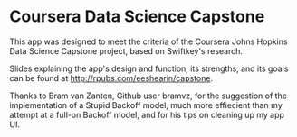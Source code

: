 # Coursera Data Science Capstone

This app was designed to meet the criteria of the Coursera Johns Hopkins Data Science Capstone project, based on Swiftkey's research. 

Slides explaining the app's design and function, its strengths, and its goals can be found at http://rpubs.com/eeshearin/capstone.

Thanks to Bram van Zanten, Github user bramvz, for the suggestion of the implementation of a Stupid Backoff model, much more effiecient than my attempt at a full-on Backoff model, and for his tips on cleaning up my app UI.
